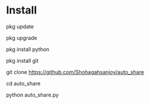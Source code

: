 # Install

pkg update

pkg upgrade

pkg install python

pkg install git 

git clone https://github.com/Shohagahsanjoy/auto_share

cd auto_share

python auto_share.py
